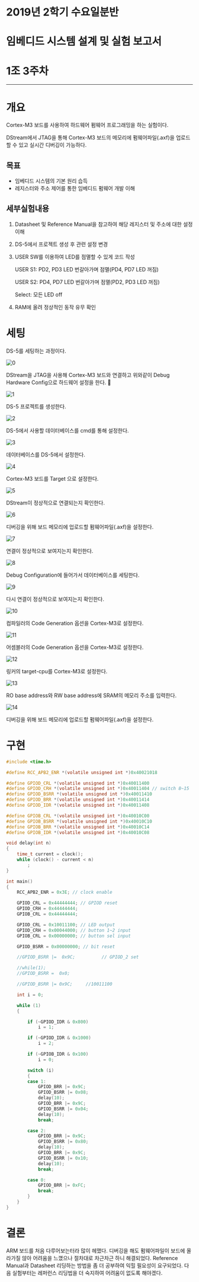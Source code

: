 # 2019년 2학기 수요일분반

# 임베디드 시스템 설계 및 실험 보고서

# 1조 3주차


---


# 개요

Cortex-M3 보드를 사용하여 하드웨어 펌웨어 프로그래밍을 하는 실험이다.

DStream에서 JTAG을 통해 Cortex-M3 보드의 메모리에 펌웨어파일(.axf)을 업로드 할 수 있고 실시간 디버깅이 가능하다.

## 목표

- 임베디드 시스템의 기본 원리 습득
- 레지스터와 주소 제어를 통한 임베디드 펌웨어 개발 이해

## 세부실험내용

1. Datasheet 및 Reference Manual을 참고하여 해당 레지스터 및 주소에 대한 설정 이해

2. DS-5에서 프로젝트 생성 후 관련 설정 변경

3. USER SW를 이용하여 LED를 점멸할 수 있게 코드 작성

   USER S1: PD2, PD3 LED 번갈아가며 점멸(PD4, PD7 LED 꺼짐)

   USER S2: PD4, PD7 LED 번갈아가며 점멸(PD2, PD3 LED 꺼짐)

   Select: 모든 LED off

4. RAM에 올려 정상적인 동작 유무 확인

# 세팅

DS-5를 세팅하는 과정이다.

![0](./report/screenshots/0.png)

DStream을 JTAG을 사용해 Cortex-M3 보드와 연결하고 위와같이 Debug Hardware Config으로 하드웨어 설정을 한다.


![1](./report/screenshots/1.png)

DS-5 프로젝트를 생성한다.

![2](./report/screenshots/2.png)

DS-5에서 사용할 데이터베이스를 cmd를 통해 설정한다.

![3](./report/screenshots/3.png)

데이터베이스를 DS-5에서 설정한다.

![4](./report/screenshots/4.png)

Cortex-M3 보드를 Target 으로 설정한다.

![5](./report/screenshots/5.png)

DStream이 정상적으로 연결되는지 확인한다.

![6](./report/screenshots/6.png)

디버깅을 위해 보드 메모리에 업로드할 펌웨어파일(.axf)을 설정한다.

![7](./report/screenshots/7.png)

연결이 정상적으로 보여지는지 확인한다.

![8](./report/screenshots/8.png)

Debug Configuration에 들어가서 데이터베이스를 세팅한다.

![9](./report/screenshots/9.png)

다시 연결이 정상적으로 보여지는지 확인한다.

![10](./report/screenshots/10.png)

컴파일러의 Code Generation 옵션을 Cortex-M3로 설정한다.

![11](./report/screenshots/11.png)

어셈블러의 Code Generation 옵션을 Cortex-M3로 설정한다.

![12](./report/screenshots/12.png)

링커의 target-cpu를 Cortex-M3로 설정한다.

![13](./report/screenshots/13.png)

RO base address와 RW base address에 SRAM의 메모리 주소를 입력한다.

![14](./report/screenshots/14.png)

디버깅을 위해 보드 메모리에 업로드할 펌웨어파일(.axf)을 설정한다.

# 구현

``` c
#include <time.h>

#define RCC_APB2_ENR *(volatile unsigned int *)0x40021018

#define GPIOD_CRL *(volatile unsigned int *)0x40011400
#define GPIOD_CRH *(volatile unsigned int *)0x40011404 // switch 8~15
#define GPIOD_BSRR *(volatile unsigned int *)0x40011410
#define GPIOD_BRR *(volatile unsigned int *)0x40011414
#define GPIOD_IDR *(volatile unsigned int *)0x40011408

#define GPIOB_CRL *(volatile unsigned int *)0x40010C00
#define GPIOB_BSRR *(volatile unsigned int *)0x40010C10
#define GPIOB_BRR *(volatile unsigned int *)0x40010C14
#define GPIOB_IDR *(volatile unsigned int *)0x40010C08

void delay(int n)
{
	time_t current = clock();
	while (clock() - current < n)
		;
}

int main()
{
	RCC_APB2_ENR = 0x3E; // clock enable

	GPIOD_CRL = 0x44444444; // GPIOD reset
	GPIOD_CRH = 0x44444444;
	GPIOB_CRL = 0x44444444;

	GPIOD_CRL = 0x10011100; // LED output
	GPIOD_CRH = 0x00044000; // button 1~2 input
	GPIOB_CRL = 0x00000000; // button sel input

	GPIOD_BSRR = 0x00000000; // bit reset

	//GPIOD_BSRR |=  0x9C;			// GPIOD_2 set

	//while(1);
	//GPIOD_BSRR =  0x0;

	//GPIOD_BSRR |= 0x9C;     //10011100

	int i = 0;

	while (1)
	{

		if (~GPIOD_IDR & 0x800)
			i = 1;

		if (~GPIOD_IDR & 0x1000)
			i = 2;

		if (~GPIOB_IDR & 0x100)
			i = 0;

		switch (i)
		{
		case 1:
			GPIOD_BRR |= 0x9C;
			GPIOD_BSRR |= 0x08;
			delay(10);
			GPIOD_BRR |= 0x9C;
			GPIOD_BSRR |= 0x04;
			delay(10);
			break;

		case 2:
			GPIOD_BRR |= 0x9C;
			GPIOD_BSRR |= 0x80;
			delay(10);
			GPIOD_BRR |= 0x9C;
			GPIOD_BSRR |= 0x10;
			delay(10);
			break;

		case 0:
			GPIOD_BRR |= 0xFC;
			break;
		}
	}
}

```

# 결론

ARM 보드를 처음 다루어보는터라 많이 헤맸다. 디버깅을 해도 펌웨어파일이 보드에 올라가질 않아 어려움을 느꼈으나 절차대로 차근차근 하니 해결되었다. Reference Manual과 Datasheet 리딩하는 방법을 좀 더 공부하여 익힐 필요성이 요구되었다. 다음 실험부터는 레퍼런스 리딩법을 더 숙지하여 어려움이 없도록 해야겠다.
